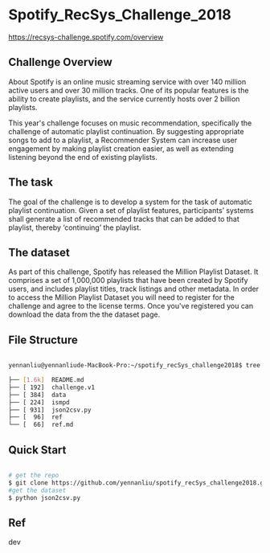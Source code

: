 # Spotify_RecSys_Challenge_2018

https://recsys-challenge.spotify.com/overview


## Challenge Overview
About
Spotify is an online music streaming service with over 140 million active users and over 30 million tracks. One of its popular features is the ability to create playlists, and the service currently hosts over 2 billion playlists.

This year's challenge focuses on music recommendation, specifically the challenge of automatic playlist continuation. By suggesting appropriate songs to add to a playlist, a Recommender System can increase user engagement by making playlist creation easier, as well as extending listening beyond the end of existing playlists.


## The task
The goal of the challenge is to develop a system for the task of automatic playlist continuation. Given a set of playlist features, participants’ systems shall generate a list of recommended tracks that can be added to that playlist, thereby ‘continuing’ the playlist.

## The dataset
As part of this challenge, Spotify has released the Million Playlist Dataset. It comprises a set of 1,000,000 playlists that have been created by Spotify users, and includes playlist titles, track listings and other metadata. In order to access the Million Playlist Dataset you will need to register for the challenge and agree to the license terms. Once you've registered you can download the data from the the dataset page.

## File Structure 
```bash

yennanliu@yennanliude-MacBook-Pro:~/spotify_recSys_challenge2018$ tree --si

├── [1.6k]  README.md
├── [ 192]  challenge.v1
├── [ 384]  data
├── [ 224]  ismpd
├── [ 931]  json2csv.py
├── [  96]  ref
└── [  66]  ref.md

```

## Quick Start
```bash

# get the repo
$ git clone https://github.com/yennanliu/spotify_recSys_challenge2018.git
#get the dataset 
$ python json2csv.py 

```

## Ref 
dev 



